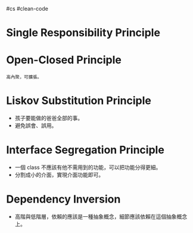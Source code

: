 #cs #clean-code

# Single Responsibility Principle

# Open-Closed Principle
	高內聚，可擴張。
# Liskov Substitution Principle
- 孩子要能做的爸爸全部的事。
- 避免誤會、誤用。
# Interface Segregation Principle
- 一個 class 不應該有他不需用到的功能，可以把功能分得更細。
- 分割成小的介面，實現介面功能即可。

# Dependency Inversion
- 高階與低階層，依賴的應該是一種抽象概念，細節應該依賴在這個抽象概念上。
